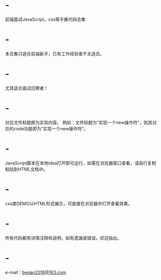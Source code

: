 # -
前端面试JavaScript，css等手撕代码合集
# -
本合集只适合前端新手，已有工作经验者不太适合。
# -
尤其适合面试应聘者！
# -
对应文件标题即为实现内容。
例如：文件标题为”实现一个new操作符“，则其对应的code功能即为”实现一个new操作符“。
# -
JavaScript脚本在本地idea打开即可运行，如需在浏览器窗口查看，请自行复制粘贴到HTML文档中。
# -
css类DEMO以HTML形式展示，可直接在浏览器中打开查看效果。
# -
所有代码都有详情注释和说明，如有遗漏或错误，欢迎指出。
# -
e-mail：beqan2016@163.com